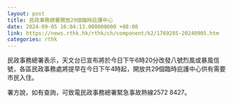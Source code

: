 ```yaml
---
layout: post
title: 民政事務總署開放29個臨時庇護中心
date: 2024-09-05 16:04:13.000000000 +08:00
link: https://news.rthk.hk/rthk/ch/component/k2/1769285-20240905.htm
categories: rthk
---
```


民政事務總署表示，天文台已宣布將於今日下午6時20分改發八號烈風或暴風信號，各區民政事務處將提早在今日下午4時起，開放共29個臨時庇護中心供有需要市民入住。
 
署方說，如有查詢，可致電民政事務總署緊急事故熱線2572 8427。
